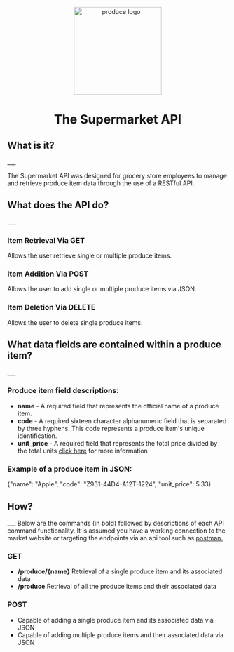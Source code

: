 <p align="center">
  <img width="200" src="https://media.istockphoto.com/photos/colorful-vegetables-and-fruits-vegan-food-in-rainbow-colors-picture-id1284690585?s=612x612" alt="produce logo">
</p>
<h1 align="center">The Supermarket API</h1>


<h2>What is it?</h2>
___
<p> The Supermarket API was designed for grocery store employees to manage and retrieve 
produce item data through the use of a RESTful API.</p>


<h2>What does the API do?</h2>
___
<h3>Item Retrieval Via GET</h3>
<p>Allows the user retrieve single or multiple produce items.</p>
<h3>Item Addition Via POST</h3>
<p>Allows the user to add single or multiple produce items via JSON.</p>
<h3>Item Deletion Via DELETE</h3>
<p>Allows the user to delete single produce items.</p>

<h2>What data fields are contained within a produce item?</h2>
___
<h3>Produce item field descriptions:</h3>
<ul>
  <li><b>name</b> - A required field that represents the official name of a produce item.</li>
  <li><b>code</b> - A required sixteen character alphanumeric field that is separated by three hyphens. This code represents a produce item's unique identification. </li>
  <li><b>unit_price</b> - A required field that represents the total price divided by the total units <a href="https://www.onlinemathlearning.com/unit-price.html">click here</a> for more information </li>
</ul>

<h3>Example of a produce item in JSON:</h3>
{"name": "Apple", "code": "Z931-44D4-A12T-1224", "unit_price": 5.33}

<h2>How?</h2>
___
Below are the commands (in bold) followed by descriptions of each API command functionality. It is assumed you have a working connection 
to the market website or targeting the endpoints via an api tool such as <a href="https://www.postman.com/">postman.</a>
<h3>GET</h3>
<ul>

  <li><b>/produce/{name}</b> Retrieval of a single produce item and its associated data </li>
  <li><b>/produce</b> Retrieval of all the produce items and their associated data</li>
</ul>

<h3>POST</h3>
<ul>
  <li>Capable of adding a single produce item and its associated data via JSON</li>
  <li>Capable of adding multiple produce items and their associated data via JSON</li>
</ul>







